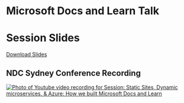 # Microsoft Docs and Learn Talk

# Session Slides
[Download Slides](https://github.com/thedanfernandez/MicrosoftDocsandLearnTalk/blob/master/ndc-docs-learn.pptx?raw=true)

## NDC Sydney Conference Recording
[![Photo of Youtube video recording for Session: Static Sites, Dynamic microservices, & Azure: How we built Microsoft Docs and Learn](http://img.youtube.com/vi/EpYYe6aQjJM/0.jpg)](https://www.youtube.com/watch?v=KOxbO0EI4MA "NDC Sydney: Static Sites, Dynamic Microservices, & Azure: How we built Microsoft Docs and Learn")
